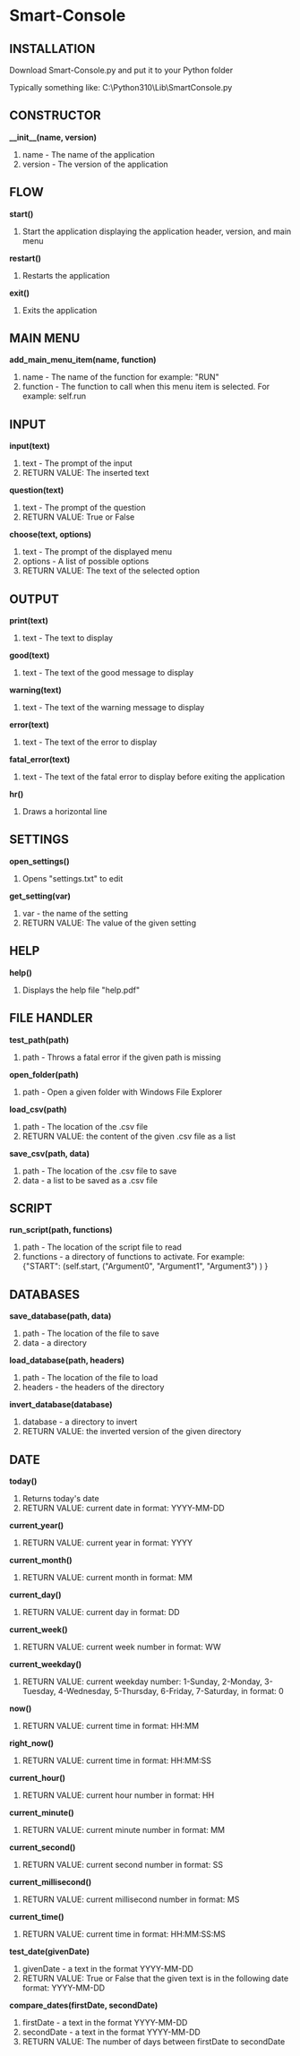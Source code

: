 <h1>Smart-Console</h1>
<h2>INSTALLATION</h2>
<p>Download Smart-Console.py and put it to your Python folder</p>
<p>Typically something like: C:\Python310\Lib\SmartConsole.py</p>
<h2>CONSTRUCTOR</h2>
<b>__init__(name, version)</b>
<ol>
  <li>name - The name of the application</li>
  <li>version - The version of the application</li>
</ol>
<h2>FLOW</h2>
<b>start()</b>
<ol>
  <li>Start the application displaying the application header, version, and main menu</li>
</ol>
<b>restart()</b>
<ol>
  <li>Restarts the application</li>
</ol>
<b>exit()</b>
<ol>
  <li>Exits the application</li>
</ol>
<h2>MAIN MENU</h2>
<b>add_main_menu_item(name, function)</b>
<ol>
  <li>name - The name of the function for example: "RUN"</li>
  <li>function - The function to call when this menu item is selected. For example: self.run</li>
</ol>
<h2>INPUT</h2>
<b>input(text)</b>
<ol>
  <li>text - The prompt of the input</li>
  <li>RETURN VALUE: The inserted text</li>
</ol>
<b>question(text)</b>
<ol>
  <li>text - The prompt of the question</li>
  <li>RETURN VALUE: True or False</li>
</ol>
<b>choose(text, options)</b>
<ol>
  <li>text - The prompt of the displayed menu</li>
  <li>options - A list of possible options</li>
  <li>RETURN VALUE: The text of the selected option</li>
</ol>
<h2>OUTPUT</h2>
<b>print(text)</b>
<ol>
  <li>text - The text to display</li>
</ol>
<b>good(text)</b>
<ol>
  <li>text - The text of the good message to display</li>
</ol>
<b>warning(text)</b>
<ol>
  <li>text - The text of the warning message to display</li>
</ol>
<b>error(text)</b>
<ol>
  <li>text - The text of the error to display</li>
</ol>
<b>fatal_error(text)</b>
<ol>
  <li>text - The text of the fatal error to display before exiting the application</li>
</ol>
<b>hr()</b>
<ol>
  <li>Draws a horizontal line</li>
</ol>
<h2>SETTINGS</h2>
<b>open_settings()</b>
<ol>
  <li>Opens "settings.txt" to edit</li>
</ol>
<b>get_setting(var)</b>
<ol>
  <li>var - the name of the setting</li>
  <li>RETURN VALUE: The value of the given setting</li>
</ol>
<h2>HELP</h2>
<b>help()</b>
<ol>
  <li>Displays the help file "help.pdf"</li>
</ol>
<h2>FILE HANDLER</h2>
<b>test_path(path)</b>
<ol>
  <li>path - Throws a fatal error if the given path is missing</li>
</ol>
<b>open_folder(path)</b>
<ol>
  <li>path - Open a given folder with Windows File Explorer</li>
</ol>
<b>load_csv(path)</b>
<ol>
  <li>path - The location of the .csv file</li>
  <li>RETURN VALUE: the content of the given .csv file as a list</li>
</ol>
<b>save_csv(path, data)</b>
<ol>
  <li>path - The location of the .csv file to save</li>
  <li>data - a list to be saved as a .csv file</li>
</ol>
<h2>SCRIPT</h2>
<b>run_script(path, functions)</b>
<ol>
  <li>path - The location of the script file to read</li>
  <li>functions - a directory of functions to activate. For example:<br>{"START": (self.start, ("Argument0", "Argument1", "Argument3") ) }</li>
</ol>
<h2>DATABASES</h2>
<b>save_database(path, data)</b>
<ol>
  <li>path - The location of the file to save</li>
  <li>data - a directory</li>
</ol>
<b>load_database(path, headers)</b>
<ol>
  <li>path - The location of the file to load</li>
  <li>headers - the headers of the directory</li>
</ol>
<b>invert_database(database)</b>
<ol>
  <li>database - a directory to invert</li>
  <li>RETURN VALUE: the inverted version of the given directory</li>
</ol>
<h2>DATE</h2>
<b>today()</b>
<ol>
  <li>Returns today's date</li>
  <li>RETURN VALUE: current date in format: YYYY-MM-DD</li>
</ol>
<b>current_year()</b>
<ol>
  <li>RETURN VALUE: current year in format: YYYY</li>
</ol>
<b>current_month()</b>
<ol>
  <li>RETURN VALUE: current month in format: MM</li>
</ol>
<b>current_day()</b>
<ol>
  <li>RETURN VALUE: current day in format: DD</li>
</ol>
<b>current_week()</b>
<ol>
  <li>RETURN VALUE: current week number in format: WW</li>
</ol>
<b>current_weekday()</b>
<ol>
  <li>RETURN VALUE: current weekday number: 1-Sunday, 2-Monday, 3-Tuesday, 4-Wednesday, 5-Thursday, 6-Friday, 7-Saturday, in format: 0</li>
</ol>
<b>now()</b>
<ol>
  <li>RETURN VALUE: current time in format: HH:MM</li>
</ol>
<b>right_now()</b>
<ol>
  <li>RETURN VALUE: current time in format: HH:MM:SS</li>
</ol>
<b>current_hour()</b>
<ol>
  <li>RETURN VALUE: current hour number in format: HH</li>
</ol>
<b>current_minute()</b>
<ol>
  <li>RETURN VALUE: current minute number in format: MM</li>
</ol>
<b>current_second()</b>
<ol>
  <li>RETURN VALUE: current second number in format: SS</li>
</ol>
<b>current_millisecond()</b>
<ol>
  <li>RETURN VALUE: current millisecond number in format: MS</li>
</ol>
<b>current_time()</b>
<ol>
  <li>RETURN VALUE: current time in format: HH:MM:SS:MS</li>
</ol>
<b>test_date(givenDate)</b>
<ol>
  <li>givenDate - a text in the format YYYY-MM-DD</li>
  <li>RETURN VALUE: True or False that the given text is in the following date format: YYYY-MM-DD</li>
</ol>
<b>compare_dates(firstDate, secondDate)</b>
<ol>
  <li>firstDate - a text in the format YYYY-MM-DD</li>
  <li>secondDate - a text in the format YYYY-MM-DD</li>
  <li>RETURN VALUE: The number of days between firstDate to secondDate</li>
</ol>
